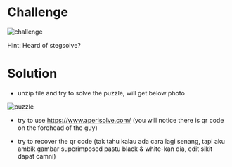 # Challenge

![challenge](https://github.com/urhnh/ctfwriteup/assets/149639198/79d34593-5c22-4aef-bca8-1612f2b72c7d)

Hint: Heard of stegsolve?

# Solution

- unzip file and try to solve the puzzle, will get below photo

![puzzle](https://github.com/urhnh/ctfwriteup/assets/149639198/d8efa1b2-0056-4422-931e-3798cf285b50)

- try to use https://www.aperisolve.com/ (you will notice there is qr code on the forehead of the guy)

- try to recover the qr code (tak tahu kalau ada cara lagi senang, tapi aku ambik gambar superimposed pastu black & white-kan dia, edit sikit dapat camni)

